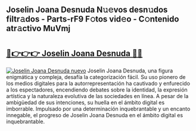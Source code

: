 ## Joselin Joana Desnuda N𝚞𝚎vos desn𝚞dos filtr𝚊dos - Parts-rF9 F𝚘tos vid𝚎o - C𝚘ntenido atr𝚊ctivo MuVmj

# <h2><a href="http://mb0pqj.tromn.icu/?c=Joselin+Joana+Desnuda">🔗👉👉👉 Joselin Joana Desnuda 🔗🔗</a></h2>

[![Joselin Joana Desnuda nuevo](https://i.imgur.com/pEAQMta.gif)](http://mb0pqj.tromn.icu/?c=Joselin+Joana+Desnuda)
Joselin Joana Desnuda, una figura enigmática y compleja, desafía la categorización fácil. Su uso pionero de los medios digitales para la autorrepresentación ha cautivado y enfurecido a los espectadores, encendiendo debates sobre la identidad, la expresión artística y la naturaleza evolutiva de las sociedades en línea. A pesar de la ambigüedad de sus intenciones, su huella en el ámbito digital es imborrable. Impulsado por una determinación inquebrantable y un encanto innegable, el progreso de Joselin Joana Desnuda en el ámbito digital es inquebrantable.
